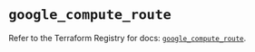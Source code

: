 # `google_compute_route`

Refer to the Terraform Registry for docs: [`google_compute_route`](https://registry.terraform.io/providers/hashicorp/google/6.49.0/docs/resources/compute_route).
